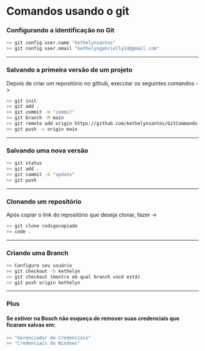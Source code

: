 # Comandos usando o git

### Configurando a identificação no Git

```bash
>> git config user.name "kethelynsantos"
>> git config user.email "kethelyngabrielly14@gmail.com"
```
---

### Salvando a primeira versão de um projeto

Depois de criar um repositório no github, executar os seguintes comandos ->

```bash
>> git init
>> git add .
>> git commit -m "commit"
>> git branch -M main
>> git remote add origin https://github.com/kethelynsantos/GitCommands.git
>> git push -u origin main
```
---

### Salvando uma nova versão
```bash
>> git status
>> git add .
>> git commit -m "update"
>> git push
```
---

### Clonando um repositório

Após copiar o link do repositório que deseja clonar, fazer ->
```bash
>> git clone codigocopiado
>> code .
```
---

### Criando uma Branch
```bash
>> Configure seu usuário
>> git checkout -b kethelyn
>> git checkout (mostra em qual branch você está)
>> git push origin kethelyn
```
---

### Plus

#### Se estiver na Bosch não esqueça de remover suas credenciais que ficaram salvas em:
```bash
>> "Gerenciador de Credenciais"
>> "Credenciais do Windows"
```
